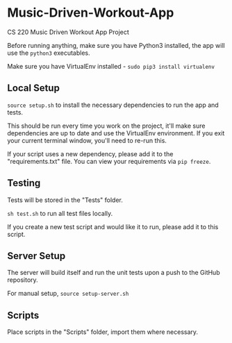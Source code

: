 # Music-Driven-Workout-App
CS 220 Music Driven Workout App Project

Before running anything, make sure you have Python3 installed, the app will use the ```python3``` executables.

Make sure you have VirtualEnv installed - ```sudo pip3 install virtualenv```

## Local Setup
```source setup.sh``` to install the necessary dependencies to run the app and tests.

This should be run every time you work on the project, it'll make sure dependencies are up to date and use the VirtualEnv environment. If you exit your current terminal window, you'll need to re-run this.

If your script uses a new dependency, please add it to the "requirements.txt" file. You can view your requirements via ```pip freeze```.

## Testing
Tests will be stored in the "Tests" folder. 

```sh test.sh``` to run all test files locally.

If you create a new test script and would like it to run, please add it to this script.

## Server Setup
The server will build itself and run the unit tests upon a push to the GitHub repository.

For manual setup, ```source setup-server.sh```

## Scripts
Place scripts in the "Scripts" folder, import them where necessary.
